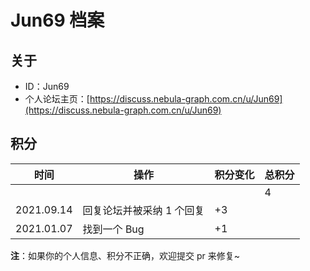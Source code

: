 # Jun69 档案

## 关于

- ID：Jun69
- 个人论坛主页：[https://discuss.nebula-graph.com.cn/u/Jun69](https://discuss.nebula-graph.com.cn/u/Jun69)

## 积分

| 时间 | 操作 | 积分变化 | 总积分  |
| --- | --- | --- | --- |
|  |  |  | 4 |
| 2021.09.14 | 回复论坛并被采纳 1 个回复 | +3|  |
| 2021.01.07 | 找到一个 Bug​ ​| +1 |  |


**注**：如果你的个人信息、积分不正确，欢迎提交 pr 来修复~